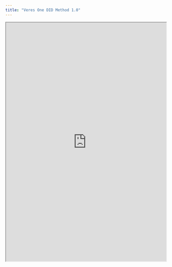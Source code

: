 ```yaml
---
title: "Veres One DID Method 1.0"
---
```



<iframe height="750" width="100%" src="https://ewelton.github.io/ktest/wiki.html#Veres%20One%20DID%20Method%201.0"></iframe>
